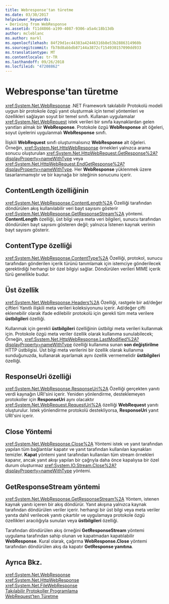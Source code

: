 ```yaml
---
title: Webresponse'tan türetme
ms.date: 03/30/2017
helpviewer_keywords:
- Deriving from WebResponse
ms.assetid: f11d4866-a199-4087-9306-a5a4c18b13db
author: mcleblanc
ms.author: markl
ms.openlocfilehash: 84f29d1ec44383a42446316b8e53b2886314960b
ms.sourcegitcommit: fb78d8abbdb87144a3872cf154930157090dd933
ms.translationtype: MT
ms.contentlocale: tr-TR
ms.lasthandoff: 09/26/2018
ms.locfileid: "47208862"
---
```

# <a name="deriving-from-webresponse"></a>Webresponse'tan türetme
<xref:System.Net.WebResponse> .NET Framework takılabilir Protokolü modeli uygun bir protokole özgü yanıt oluşturmak için temel yöntemleri ve özellikleri sağlayan soyut bir temel sınıfı. Kullanan uygulamalar <xref:System.Net.WebRequest> istek verileri bir sınıfa kaynaklardan gelen yanıtları almak bir **WebResponse**. Protokole özgü **WebResponse** alt öğeleri, soyut üyelerini uygulanmalı **WebResponse** sınıfı.  
  
 İlişkili **WebRequest** sınıfı oluşturmalısınız **WebResponse** alt öğeleri. Örneğin, <xref:System.Net.HttpWebResponse> örnekleri yalnızca arama sonucu oluşturulan <xref:System.Net.HttpWebRequest.GetResponse%2A?displayProperty=nameWithType> veya <xref:System.Net.HttpWebRequest.EndGetResponse%2A?displayProperty=nameWithType>. Her **WebResponse** yüklenmek üzere tasarlanmamıştır ve bir kaynağa bir isteğinin sonucunu içerir.  
  
## <a name="contentlength-property"></a>ContentLength özelliğinin  
 <xref:System.Net.WebResponse.ContentLength%2A> Özelliği tarafından döndürülen akış kullanılabilir veri bayt sayısını gösterir <xref:System.Net.WebResponse.GetResponseStream%2A> yöntemi. **ContentLength** özelliği, üst bilgi veya meta veri bilgileri, sunucu tarafından döndürülen bayt sayısını gösteren değil; yalnızca İstenen kaynak verinin bayt sayısını gösterir.  
  
## <a name="contenttype-property"></a>ContentType özelliği  
 <xref:System.Net.WebResponse.ContentType%2A> Özelliği, protokol, sunucu tarafından gönderilen içerik türünü tanımlamak için istemciye gönderilecek gerektirdiği herhangi bir özel bilgiyi sağlar. Döndürülen verileri MIME içerik türü genellikle budur.  
  
## <a name="headers-property"></a>Üst özellik  
 <xref:System.Net.WebResponse.Headers%2A> Özelliği, rastgele bir ad/değer çiftleri Yanıtlı ilişkili meta verileri koleksiyonunu içerir. Ad/değer çifti eklenebilir olarak ifade edilebilir protokolü için gerekli tüm meta verilere **üstbilgileri** özelliği.  
  
 Kullanmak için gerekli **üstbilgileri** özelliğinin üstbilgi meta verileri kullanmak için. Protokole özgü meta veriler özellik olarak kullanıma sunulabilecek; Örneğin, <xref:System.Net.HttpWebResponse.LastModified%2A?displayProperty=nameWithType> özelliği kullanıma sunan **son değiştirilme** HTTP üstbilgisi. Üst bilgi meta verilerini bir özellik olarak kullanıma sunduğunuzda, kullanarak ayarlamak aynı özellik vermemelidir **üstbilgileri** özelliği.  
  
## <a name="responseuri-property"></a>ResponseUri özelliği  
 <xref:System.Net.WebResponse.ResponseUri%2A> Özelliği gerçekten yanıtı verdi kaynağın URI'sini içerir. Yeniden yönlendirme, desteklemeyen protokoller için **ResponseUri** aynı olacaktır <xref:System.Net.WebRequest.RequestUri%2A> özelliği **WebRequest** yanıtı oluşturulur. İstek yönlendirme protokolü destekliyorsa, **ResponseUri** yanıt URI'sini içerir.  
  
## <a name="close-method"></a>Close Yöntemi  
 <xref:System.Net.WebResponse.Close%2A> Yöntemi istek ve yanıt tarafından yapılan tüm bağlantılar kapatır ve yanıt tarafından kullanılan kaynakları temizler. **Kapat** yöntemi yanıt tarafından kullanılan tüm stream örnekleri kapanır, ancak yanıt akışı yapılan bir çağrıyla daha önce kapalıysa bir özel durum oluşturmaz <xref:System.IO.Stream.Close%2A?displayProperty=nameWithType> yöntemi.  
  
## <a name="getresponsestream-method"></a>GetResponseStream yöntemi  
 <xref:System.Net.WebResponse.GetResponseStream%2A> Yöntem, istenen kaynak yanıtı içeren bir akış döndürür. Yanıt akışına yalnızca kaynak tarafından döndürülen veriler içerir. herhangi bir üst bilgi veya meta veriler yanıta dahil verilecek yanıtı çıkartılır ve uygulamaya protokole özgü özellikleri aracılığıyla sunulan veya **üstbilgileri** özelliği.  
  
 Tarafından döndürülen akış örneğini **GetResponseStream** yöntemi uygulama tarafından sahip olunan ve kapatmadan kapatılabilir **WebResponse**. Kural olarak, çağırma **WebResponse.Close** yöntemi tarafından döndürülen akış da kapatır **GetResponse yanıtına**.  
  
## <a name="see-also"></a>Ayrıca Bkz.  
 <xref:System.Net.WebResponse>  
 <xref:System.Net.HttpWebResponse>  
 <xref:System.Net.FileWebResponse>  
 [Takılabilir Protokoller Programlama](../../../docs/framework/network-programming/programming-pluggable-protocols.md)  
 [WebRequest’ten Türetme](../../../docs/framework/network-programming/deriving-from-webrequest.md)

